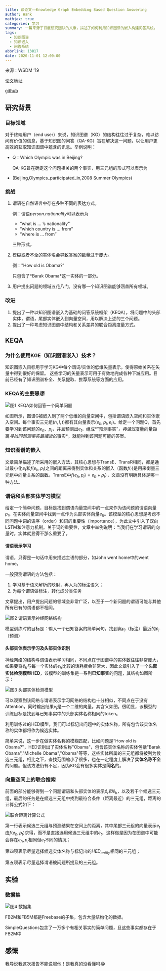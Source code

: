 ```yaml
---
title: 读论文——Knowledge Graph Embedding Based Question Answering
author: Hank
mathjax: true
categories: 学习
summary: 一篇来源于百度研究团队的文章，描述了如何利用知识图谱的嵌入构建问答系统。
tags:
  - 知识图谱
  - 知识嵌入
  - 问答系统
abbrlink: 13817
date: 2020-11-01 12:00:00
---
```


来源：WSDM ’19

[论文地址](https://dl.acm.org/doi/10.1145/3289600.3290956)

[github](https://github.com/xhuang31/KEQA_WSDM19)

## 研究背景

### 目标领域

对于终端用户（end user）来说，知识图谱（KG）的结构往往过于复杂，难以访问有价值的信息，基于知识图的问答（QA-KG）旨在解决这一问题，以让用户更高效的获取知识图谱中蕴含的讯息。举例说明：

+ Q：Which Olympic was in Beijing?

  QA-KG旨在确定这个问题相关的两个事实，用三元组的形式可以表示为

+ (Beijing,Olympics_participated_in,2008 Summer Olympics)

### 挑战

1. 谓语在自然语言中存在多种不同的表达方式。

   例：谓语*person.nationality*可以表示为

   + “what is ... ’s nationality”
   + “which country is ... from”
   + “where is ... from”

   三种形式。

2. 模糊或者不全的实体名会导致答案的数量过于庞大。

   例："How old is Obama?"

   只包含了*Barak Obama​*这一实体的一部分。

3. 用户提出问题的领域五花八门，没有哪一个知识图谱能够涵盖所有领域。

### 改进

1. 提出了一种以知识图谱嵌入为基础的问答系统框架（KEQA），将问题中的头部实体，谓语，尾部实体嵌入到向量空间，用以解决上述的三个问题。
2. 提出了一种考虑知识图谱中结构和关系差异的联合距离度量方式。

## KEQA

### 为什么使用KGE（知识图谱嵌入）技术？

知识图嵌入目标用于学习KG中每个谓词/实体的低维矢量表示，使得原始关系在矢量中得到很好的保留。 这些学习的矢量表示可用于有效地完成各种下游应用。目前已经有了知识图谱补全、关系提取、推荐系统等方面的应用。

### KEQA的主要思想

![图1 KEQA如何回答一个简单问题](https://my-picbed.oss-cn-hangzhou.aliyuncs.com/img/20201101155507.png)

如图所示，图谱G被嵌入到了两个低维的向量空间中，包括谓语嵌入空间和实体嵌入空间。每个事实三元组$(h,l,t)$都有其向量表示$(e_h,p_l,e_t)$。给定一个问题Q，首先要学习到该问题的$e_h$、$p_l$，并且预测出$e_t$，组成*“预测事实”*，再通过*度量向量距离*寻找同预测事实最接近的*事实*，就能得到该问题可能的答案。

 ### 知识图谱的嵌入

文章简单描述了所采用的嵌入方法，其核心思想与TransE、TransR相同，都是通过最小化$e_t$和$f(e_h,p_l)$之间的距离来得到实体和关系的嵌入（函数$f(·)$是用来衡量三元组中向量关系的函数。TransE中$f(e_h,p_l)=e_h+p_l$），文章没有明确具体是哪一种方法。

### 谓语和头部实体学习模型

给定一个简单问题，目标是找到谓语向量空间中的一点来作为该问题的谓语向量$p_l$，在实体向量空间中找到一点作为头部实体向量$e_h$。该模型的核心思想是考虑不同问题中词的语序（order）和词的重要性（importance），为此文中引入了双向LSTM和注意力机制。关于词的重要性，文章中举例说明：当我们在学习谓语的向量时，实体就显得不那么重要了。

#### 谓语表示学习

谓语，只得是一句话中用来描述主语的部分，如John went home中的went home。

一般预测谓语的方法包括：

1. 学习基于语义解析的映射，再人为的标注语义；
2. 为每个谓语做标注，转化成分类任务

文章提出，用户提出问题的领域会非常广泛，以至于一个新问题的谓语可能与其他所有已有的谓语都不相同。

![图2 谓语表示神经网络结构](https://my-picbed.oss-cn-hangzhou.aliyuncs.com/img/20201102191453.png)

模型训练时的目标是：输入一个已知答案的简单问句，找到离$p_l$（标注）最近的$\hat p_l$（预测）

#### 头部实体表示学习及头部实体识别

神经网络的结构与谓语表示学习相同，不同点在于图谱中的实体数往往非常庞大，如果要将$\hat e_h$与每一个实体的$e_h$比较的话耗费会非常大，因此文章引入了一个**头部实体检测模型HED**，该模型的训练集是一系列**已知事实**的问题，其结构如图所示：

![图3 头部实体检测模型](https://my-picbed.oss-cn-hangzhou.aliyuncs.com/img/20201102210212.png)

可以观察到该网络与谓语表示学习网络的结构也十分相似，不同点在于没有Attention，同时输出结果$v_j$是一个二维的向量，其含义如图。很明显，该模型的训练目标是找到与已知事实中的头部实体名称相同的token。

利用训练过的HED模型，我们可以标记出问题中的实体名称，所有包含该实体名称的实体都将作为候选实体。

简单来说，这一步在做实体名称的模糊匹配，比如问题是“How old is Obama?"，HED识别出了实体名称"Obama"，包含该实体名称的实体包括"Barak Obama","Michelle Obama","Obama"等等，这些实体所属的三元组都将被列为候选三元组，相比之下，查找范围缩小了很多，也在一定程度上解决了**实体名称不全**的问题。但该方法仍有不足，因为KG会有很多实体是**同名**的。

### 向量空间上的联合搜索

前面的部分能够得到一个问题谓语和头部实体的表示$\hat p_l和\hat e_h$，以及若干个候选三元组，最后的任务是在候选三元组中找到最符合条件（距离最近）的三元组，距离的计算公式如下：

![联合距离计算公式](https://my-picbed.oss-cn-hangzhou.aliyuncs.com/img/20201108135559.png)

第一行表示候选三元组与预测结果在空间上的距离，其中尾部三元组的向量表示$e_t$由$f(e_h,p_t)$求得，而不是直接选用候选三元组中的$e_t$，这样做是因为在图谱中可能会存在$e_h,p_l$相同但$e_t$不同的情况；

第四项表示尽量选择候选实体名称与标记出的$HED_{entity}$相同的三元组；

第五项表示尽量选择谓语被问题所提及的三元组。

## 实验

### 数据集

![图4 数据集](https://my-picbed.oss-cn-hangzhou.aliyuncs.com/img/20201104160911.png)

FB2M和FB5M都是Freebase的子集，包含大量结构化的数据。

SimpleQuestions包含了一万多个有相关事实的简单问题，且这些事实都存在于FB2M中

## 感慨

我导说我这次报告不能说服他！是我真的没看懂吗😂